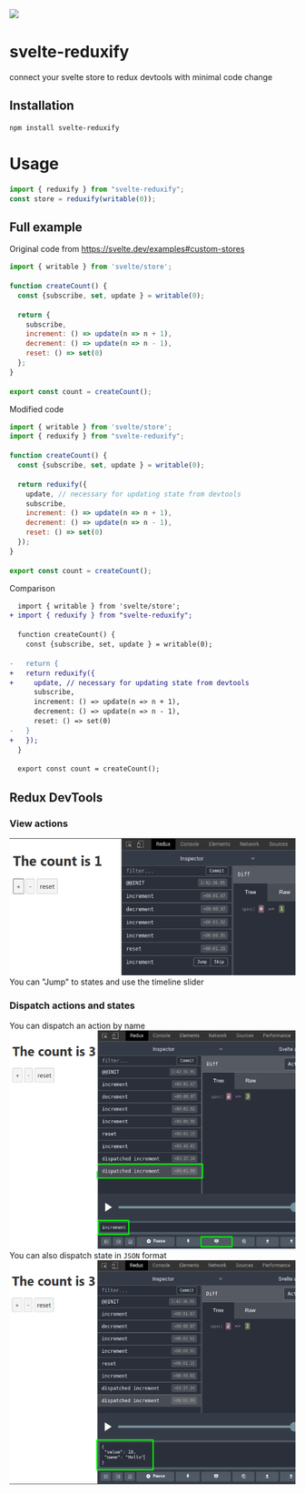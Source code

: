 [<img src="https://img.shields.io/npm/v/svelte-reduxify">](https://www.npmjs.com/package/svelte-reduxify)

# svelte-reduxify
connect your svelte store to redux devtools with minimal code change

## Installation
```shell script
npm install svelte-reduxify
```

# Usage
```javascript
import { reduxify } from "svelte-reduxify";
const store = reduxify(writable(0));
```

## Full example
Original code from https://svelte.dev/examples#custom-stores
```javascript
import { writable } from 'svelte/store';

function createCount() {
  const {subscribe, set, update } = writable(0);

  return {
    subscribe,
    increment: () => update(n => n + 1),
    decrement: () => update(n => n - 1),
    reset: () => set(0)
  };
}

export const count = createCount();
```
Modified code
```javascript
import { writable } from 'svelte/store';
import { reduxify } from "svelte-reduxify";

function createCount() {
  const {subscribe, set, update } = writable(0);

  return reduxify({
    update, // necessary for updating state from devtools
    subscribe,
    increment: () => update(n => n + 1),
    decrement: () => update(n => n - 1),
    reset: () => set(0)
  });
}

export const count = createCount();
```

Comparison
```diff
  import { writable } from 'svelte/store';
+ import { reduxify } from "svelte-reduxify";
  
  function createCount() {
    const {subscribe, set, update } = writable(0);
 
-   return { 
+   return reduxify({
+     update, // necessary for updating state from devtools
      subscribe,
      increment: () => update(n => n + 1),
      decrement: () => update(n => n - 1),
      reset: () => set(0)
-   }
+   });
  }
  
  export const count = createCount();
```

## Redux DevTools
### View actions
![Redux DevTools](./img/view-actions.png)  
You can "Jump" to states and use the timeline slider

### Dispatch actions and states
You can dispatch an action by name  
![Dispatch Actions](./img/disapatch-actions.png)  
You can also dispatch state in `JSON` format  
![Dispatch States](./img/disapatch-states.png)  